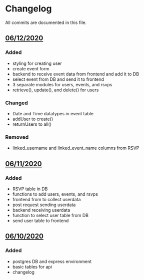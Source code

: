 # Changelog
All commits are documented in this file.

## [06/12/2020]
### Added
 - styling for creating user
 - create event form
 - backend to receive event data from frontend and add it to DB
 - select event from DB and send it to frontend
 - 3 separate modules for users, events, and rsvps
 - retrieve(), update(), and delete() for users

### Changed
 - Date and Time datatypes in event table 
 - addUser to create()
 - returnUsers to all()

### Removed
 - linked_username and linked_event_name columns from RSVP

## [06/11/2020]
### Added 
 - RSVP table in DB
 - functions to add users, events, and rsvps
 - frontend from to collect userdata
 - post request sending userdata
 - backend receiving userdata
 - function to select user table from DB
 - send user table to frontend

## [06/10/2020]
### Added 
 - postgres DB and express environment
 - basic tables for api
 - changelog

[06/12/2020]: https://github.com/Gbillington1/Events-API/compare/0c7c2df..HEAD
[06/11/2020]: https://github.com/Gbillington1/Events-API/compare/277c5bf..76c0318
[06/10/2020]: https://github.com/Gbillington1/Events-API/compare/d3b101d..c0e50d9